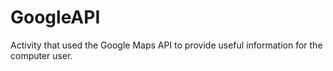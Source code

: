 # GoogleAPI
Activity that used the Google Maps API to provide useful information for the computer user.
